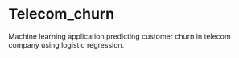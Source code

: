 # Telecom_churn
Machine learning application predicting customer churn in telecom company using logistic regression.
